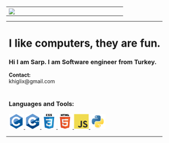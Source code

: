 <table align="left">
  <tr>
    <th>
<img src="https://github.com/Higlix/Higlix/assets/109249128/5c0e3b31-e409-49ce-a7b3-f8e0ab79d85a" width="300" align="left"/>
      </th>
  </tr>
</table>



<table>
  <tr>
    <td>
      <h1 align="left">I like computers, they are fun.</h1>
      <h3 align="left">Hi I am Sarp. I am Software engineer from Turkey.</h3> 
      <p><strong>Contact:</strong><br>
      khiglix@gmail.com</p>
    </td>
  </tr>
  <tr>
    <td>
      <h3 align="left">Languages and Tools:</h3>
      <p align="left">
  <a href="https://www.cprogramming.com/" target="_blank" rel="noreferrer"> <img src="https://raw.githubusercontent.com/devicons/devicon/master/icons/c/c-original.svg" alt="c" width="40" height="40"/> </a> <a href="https://www.w3schools.com/cpp/" target="_blank" rel="noreferrer"> <img src="https://raw.githubusercontent.com/devicons/devicon/master/icons/cplusplus/cplusplus-original.svg" alt="cplusplus" width="40" height="40"/> </a> <a href="https://www.w3schools.com/css/" target="_blank" rel="noreferrer"> <img src="https://raw.githubusercontent.com/devicons/devicon/master/icons/css3/css3-original-wordmark.svg" alt="css3" width="40" height="40"/> </a> <a href="https://www.w3.org/html/" target="_blank" rel="noreferrer"> <img src="https://raw.githubusercontent.com/devicons/devicon/master/icons/html5/html5-original-wordmark.svg" alt="html5" width="40" height="40"/> </a> <a href="https://developer.mozilla.org/en-US/docs/Web/JavaScript" target="_blank" rel="noreferrer"> <img src="https://raw.githubusercontent.com/devicons/devicon/master/icons/javascript/javascript-original.svg" alt="javascript" width="40" height="40"/> </a> <a href="https://www.python.org" target="_blank" rel="noreferrer"> <img src="https://raw.githubusercontent.com/devicons/devicon/master/icons/python/python-original.svg" alt="python" width="40" height="40"/> </a> 
  </p>
  </td>
  </tr>
</table>
